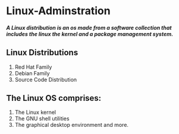 # Linux-Adminstration

##### A Linux distribution is an os made from a software collection that includes the linux the kernel and a package management system.

## Linux Distributions
1. Red Hat Family
2. Debian Family
3. Source Code Distribution

## The Linux OS comprises:
1. The Linux kernel
2. The GNU shell utilities
3. The graphical desktop environment and more.




